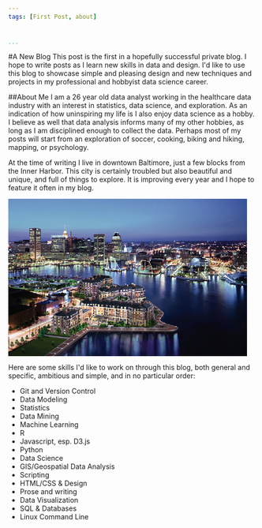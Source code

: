 ```yaml
---
tags: [First Post, about]


...
```

#A New Blog
This post is the first in a hopefully successful private blog. I hope to write posts as I learn new skills in data and design. I'd like to use this blog to showcase simple and pleasing design and new techniques and projects  in my professional and hobbyist data science career. 

##About Me
I am a 26 year old data analyst working in the healthcare data industry with an interest in statistics, data science, and exploration. As an indication of how uninspiring my life is I also enjoy data science as a hobby. I believe as well that data analysis informs many of my other hobbies, as long as I am disciplined enough to collect the data. Perhaps most of my posts will start from an exploration of soccer, cooking, biking and hiking, mapping, or psychology.

At the time of writing I live in downtown Baltimore, just a few blocks from the Inner Harbor. This city is certainly troubled but also beautiful and unique, and full of things to explore. It is improving every year and I hope to feature it often in my blog.

<IMG class="displayed" src="Images/Baltimore.jpg" alt="Baltimore's Inner Harbor" style="float: middle;margin: auto" align="middle">

Here are some skills I'd like to work on through this blog, both general and specific, ambitious and simple, and in no particular order:

+ Git and Version Control
+ Data Modeling
+ Statistics
+ Data Mining
+ Machine Learning
+ R
+ Javascript, esp. D3.js
+ Python
+ Data Science
+ GIS/Geospatial Data Analysis
+ Scripting
+ HTML/CSS & Design
+ Prose and writing
+ Data Visualization
+ SQL & Databases
+ Linux Command Line

